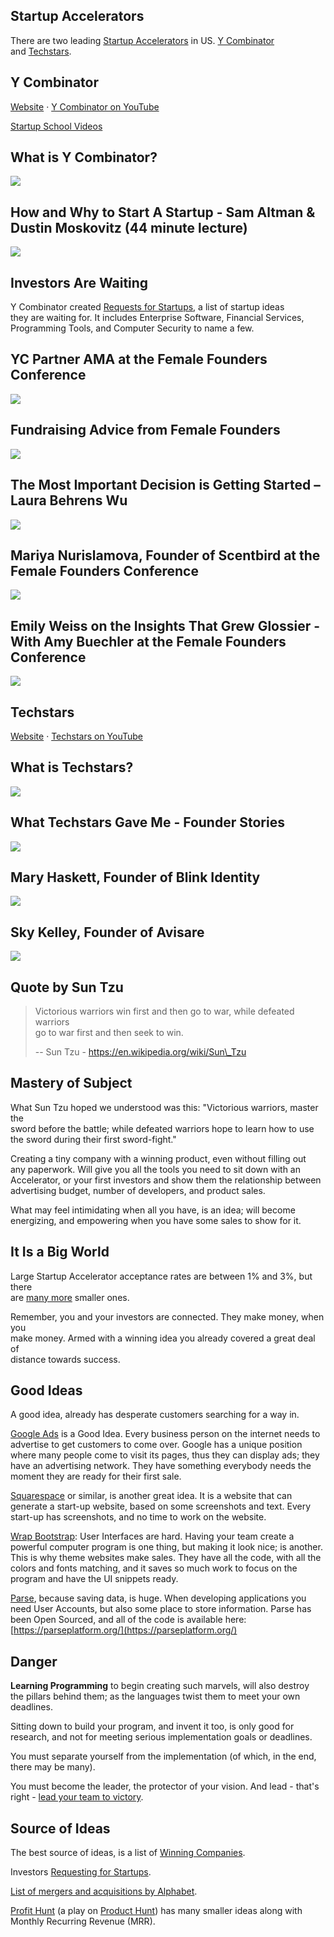 Startup Accelerators
--------------------

There are two leading [Startup Accelerators](https://en.wikipedia.org/wiki/Startup_accelerator) in US. [Y Combinator](https://en.wikipedia.org/wiki/Y_Combinator_(company))  
and [Techstars](https://en.wikipedia.org/wiki/Techstars).

Y Combinator
------------

[Website](https://www.ycombinator.com/) · [Y Combinator on YouTube](https://www.youtube.com/channel/UCcefcZRL2oaA_uBNeo5UOWg)

[Startup School Videos](https://www.youtube.com/playlist?list=PLQ-uHSnFig5MiLRb-l6yiCBGyqfVyVf17)

What is Y Combinator?
---------------------

[![]( /image/yid-_4JtyLKDjXk.jpg)](https://www.youtube.com/watch?v=_4JtyLKDjXk)

How and Why to Start A Startup - Sam Altman & Dustin Moskovitz (44 minute lecture)
----------------------------------------------------------------------------------

[![]( /image/yid-ZoqgAy3h4OM.jpg)](https://www.youtube.com/watch?v=ZoqgAy3h4OM)

Investors Are Waiting
---------------------

Y Combinator created [Requests for Startups](https://www.ycombinator.com/rfs/), a list of startup ideas  
they are waiting for. It includes Enterprise Software, Financial Services,  
Programming Tools, and Computer Security to name a few.

YC Partner AMA at the Female Founders Conference
------------------------------------------------

[![]( /image/yid-waYiVrIGQ_0.jpg)](https://www.youtube.com/watch?v=waYiVrIGQ_0)

Fundraising Advice from Female Founders
---------------------------------------

[![]( /image/yid-GHoTciAH8Uo.jpg)](https://www.youtube.com/watch?v=GHoTciAH8Uo)

The Most Important Decision is Getting Started – Laura Behrens Wu
-----------------------------------------------------------------

[![]( /image/yid-ZAkzs4rgjOo.jpg)](https://www.youtube.com/watch?v=ZAkzs4rgjOo)

Mariya Nurislamova, Founder of Scentbird at the Female Founders Conference
--------------------------------------------------------------------------

[![]( /image/yid-gmA-BOIVKQU.jpg)](https://www.youtube.com/watch?v=gmA-BOIVKQU)

Emily Weiss on the Insights That Grew Glossier - With Amy Buechler at the Female Founders Conference
----------------------------------------------------------------------------------------------------

[![]( /image/yid-ex-fXyRJTU8.jpg)](https://www.youtube.com/watch?v=ex-fXyRJTU8)

Techstars
---------

[Website](https://www.techstars.com/) · [Techstars on YouTube](https://www.youtube.com/channel/UClebMzrpRNTWVfZXw2jfsSw)

What is Techstars?
------------------

[![]( /image/yid-S-3YgWroCdo.jpg)](https://www.youtube.com/watch?v=S-3YgWroCdo)

What Techstars Gave Me - Founder Stories
----------------------------------------

[![]( /image/yid-Apr2B7Ix0zs.jpg)](https://www.youtube.com/watch?v=Apr2B7Ix0zs)

Mary Haskett, Founder of Blink Identity
---------------------------------------

[![]( /image/yid-NE6jxVk7G-8.jpg)](https://www.youtube.com/watch?v=NE6jxVk7G-8)

Sky Kelley, Founder of Avisare
------------------------------

[![]( /image/yid-oRjHsum2ImI.jpg)](https://www.youtube.com/watch?v=oRjHsum2ImI)

Quote by Sun Tzu
----------------

> Victorious warriors win first and then go to war, while defeated warriors  
> go to war first and then seek to win.
> 
> \-- Sun Tzu - https://en.wikipedia.org/wiki/Sun\_Tzu

Mastery of Subject
------------------

What Sun Tzu hoped we understood was this: "Victorious warriors, master the  
sword before the battle; while defeated warriors hope to learn how to use  
the sword during their first sword-fight."

Creating a tiny company with a winning product, even without filling out  
any paperwork. Will give you all the tools you need to sit down with an  
Accelerator, or your first investors and show them the relationship between  
advertising budget, number of developers, and product sales.

What may feel intimidating when all you have, is an idea; will become  
energizing, and empowering when you have some sales to show for it.

It Is a Big World
-----------------

Large Startup Accelerator acceptance rates are between 1% and 3%, but there  
are [many more](https://duckduckgo.com/?q=List+of+Startup+Accelerators&t=ffab&ia=web) smaller ones.

Remember, you and your investors are connected. They make money, when you  
make money. Armed with a winning idea you already covered a great deal of  
distance towards success.

Good Ideas
----------

A good idea, already has desperate customers searching for a way in.

[Google Ads](https://www.youtube.com/watch?v=NV4DCdyLNgU) is a Good Idea. Every business person on the internet needs to advertise to get customers to come over. Google has a unique position where many people come to visit its pages, thus they can display ads; they have an advertising network. They have something everybody needs the moment they are ready for their first sale.

[Squarespace](https://www.squarespace.com/) or similar, is another great idea. It is a website that can generate a start-up website, based on some screenshots and text. Every start-up has screenshots, and no time to work on the website.

[Wrap Bootstrap](https://wrapbootstrap.com/): User Interfaces are hard. Having your team create a powerful computer program is one thing, but making it look nice; is another. This is why theme websites make sales. They have all the code, with all the colors and fonts matching, and it saves so much work to focus on the program and have the UI snippets ready.

[Parse](https://www.youtube.com/watch?v=89xIe8FbR2g), because saving data, is huge. When developing applications you need User Accounts, but also some place to store information. Parse has been Open Sourced, and all of the code is available here: [https://parseplatform.org/](https://parseplatform.org/)

Danger
------

**Learning Programming** to begin creating such marvels, will also destroy  
the pillars behind them; as the languages twist them to meet your own  
deadlines.

Sitting down to build your program, and invent it too, is only good for  
research, and not for meeting serious implementation goals or deadlines.

You must separate yourself from the implementation (of which, in the end,  
there may be many).

You must become the leader, the protector of your vision. And lead - that's  
right - [lead your team to victory](https://www.youtube.com/watch?v=ljqra3BcqWM).

Source of Ideas
---------------

The best source of ideas, is a list of [Winning Companies](https://www.ycombinator.com/topcompanies/).

Investors [Requesting for Startups](https://www.ycombinator.com/rfs/).

[List of mergers and acquisitions by Alphabet](https://en.wikipedia.org/wiki/List_of_mergers_and_acquisitions_by_Alphabet).

[Profit Hunt](http://profithunt.co/) (a play on [Product Hunt](https://en.wikipedia.org/wiki/Product_Hunt)) has many smaller ideas along with Monthly Recurring Revenue (MRR).
